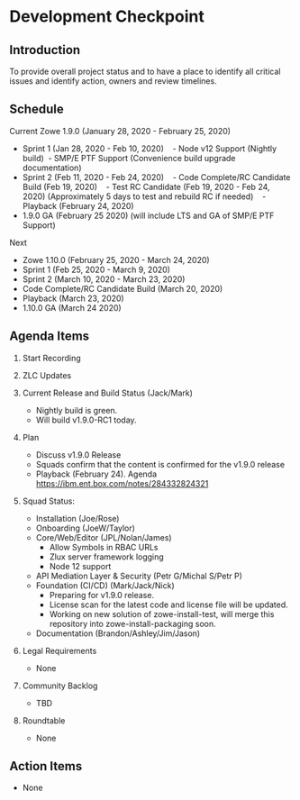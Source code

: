 # Development Checkpoint

Introduction
------------
To provide overall project status and to have a place to identify all critical issues and identify action, owners and review timelines.

Schedule
--------

Current
Zowe 1.9.0 (January 28, 2020 - February 25, 2020)
- Sprint 1 (Jan 28, 2020 - Feb 10, 2020)
   - Node v12 Support (Nightly build)
   - SMP/E PTF Support (Convenience build upgrade documentation)
- Sprint 2 (Feb 11, 2020 - Feb 24, 2020)
   - Code Complete/RC Candidate Build (Feb 19, 2020)
   - Test RC Candidate (Feb 19, 2020 - Feb 24, 2020) (Approximately 5 days to test and rebuild RC if needed)
   - Playback (February 24, 2020)
- 1.9.0 GA (February 25 2020) (will include LTS and GA of SMP/E PTF Support)

Next
- Zowe 1.10.0 (February 25, 2020 - March 24, 2020)
- Sprint 1 (Feb 25, 2020 - March 9, 2020)
- Sprint 2 (March 10, 2020 - March 23, 2020)
 - Code Complete/RC Candidate Build (March 20, 2020)
 - Playback (March 23, 2020)
- 1.10.0 GA (March 24 2020)

Agenda Items
------------
1. Start Recording
2. ZLC Updates
3. Current Release and Build Status (Jack/Mark)
    - Nightly build is green.
    - Will build v1.9.0-RC1 today.
4. Plan
     - Discuss v1.9.0 Release
     - Squads confirm that the content is confirmed for the v1.9.0 release
     - Playback (February 24). Agenda https://ibm.ent.box.com/notes/284332824321
5. Squad Status:
    - Installation (Joe/Rose)
    - Onboarding (JoeW/Taylor)
    - Core/Web/Editor (JPL/Nolan/James)
        - Allow Symbols in RBAC URLs
        - Zlux server framework logging
        - Node 12 support 
    - API Mediation Layer & Security (Petr G/Michal S/Petr P)
    - Foundation (CI/CD) (Mark/Jack/Nick)
      - Preparing for v1.9.0 release.
      - License scan for the latest code and license file will be updated.
      - Working on new solution of zowe-install-test, will merge this repository into zowe-install-packaging soon.
    - Documentation (Brandon/Ashley/Jim/Jason)

6. Legal Requirements
    - None

7. Community Backlog
    - TBD
8. Roundtable
    - None

Action Items
------------
- None
